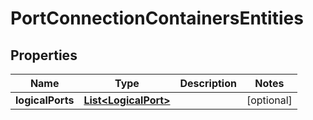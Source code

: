 # PortConnectionContainersEntities

## Properties
Name | Type | Description | Notes
------------ | ------------- | ------------- | -------------
**logicalPorts** | [**List&lt;LogicalPort&gt;**](LogicalPort.md) |  |  [optional]
